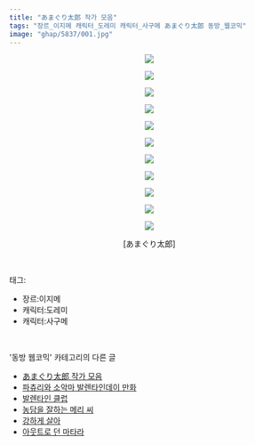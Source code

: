 ```yaml
---
title: "あまぐり太郎 작가 모음"
tags: "장르_이지메 캐릭터_도레미 캐릭터_사구메 あまぐり太郎 동방_웹코믹"
image: "ghap/5837/001.jpg"
---
```

<div class="article">
<p style="text-align: center; clear: none; float: none;"><img src="{{ site.nasurl }}/ghap/5837/001.jpg"/></p>
<p style="text-align: center; clear: none; float: none;"><img src="{{ site.nasurl }}/ghap/5837/002.jpg"/></p>
<p style="text-align: center; clear: none; float: none;"><img src="{{ site.nasurl }}/ghap/5837/003.jpg"/></p>
<p style="text-align: center; clear: none; float: none;"><img src="{{ site.nasurl }}/ghap/5837/004.jpg"/></p>
<p style="text-align: center; clear: none; float: none;"><img src="{{ site.nasurl }}/ghap/5837/005.jpg"/></p>
<p style="text-align: center; clear: none; float: none;"><img src="{{ site.nasurl }}/ghap/5837/006.jpg"/></p>
<p style="text-align: center; clear: none; float: none;"><img src="{{ site.nasurl }}/ghap/5837/007.jpg"/></p>
<p style="text-align: center; clear: none; float: none;"><img src="{{ site.nasurl }}/ghap/5837/008.png"/></p>
<p style="text-align: center; clear: none; float: none;"><img src="{{ site.nasurl }}/ghap/5837/009.jpg"/></p>
<p style="text-align: center; clear: none; float: none;"><img src="{{ site.nasurl }}/ghap/5837/010.jpg"/></p>
<p style="text-align: center; clear: none; float: none;"><img src="{{ site.nasurl }}/ghap/5837/011.jpg"/></p>
<p style="text-align: center; clear: none; float: none;">[あまぐり太郎]</p>
</div><br/>
<div class="tagTrail">
<p>태그: </p>
<ul>
<li>장르:이지메</li>
<li>캐릭터:도레미</li>
<li>캐릭터:사구메</li>
</ul>
</div><br/>
<div class="another">
<p>'동방 웹코믹' 카테고리의 다른 글</p>
<ul>
<li><a href="/2019-02-15-ghap_5837">あまぐり太郎 작가 모음</a></li>
<li><a href="/2019-02-15-ghap_5836">파츄리와 소악마 발렌타인데이 만화</a></li>
<li><a href="/2019-02-15-ghap_5827">발렌타인 클럽</a></li>
<li><a href="/2019-02-15-ghap_5826">농담을 잘하는 메리 씨</a></li>
<li><a href="/2019-02-11-ghap_5802">강하게 살아</a></li>
<li><a href="/2019-02-11-ghap_5795">아웃트로 던 마타라</a></li>
</ul>
</div><br/>
